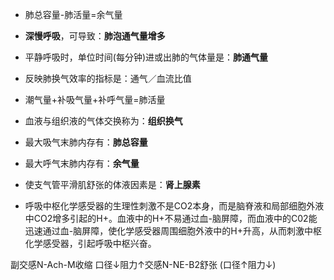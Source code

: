 - 肺总容量-肺活量=余气量
- **深慢呼吸**，可导致：**肺泡通气量增多**
- 平静呼吸时，单位时间(每分钟)进或出肺的气体量是：**肺通气量**
- 反映肺换气效率的指标是：通气／血流比值
- 潮气量+补吸气量+补呼气量=肺活量
- 血液与组织液的气体交换称为：**组织换气**
- 最大吸气末肺内存有：**肺总容量**
- 最大呼气末肺内存有：**余气量**
- 使支气管平滑肌舒张的体液因素是：**肾上腺素**


- 呼吸中枢化学感受器的生理性刺激不是CO2本身，而是脑脊液和局部细胞外液中CO2增多引起的H+。血液中的H+不易通过血-脑屏障，而血液中的C02能迅速通过血-脑屏障，使化学感受器周围细胞外液中的H+升高，从而刺激中枢化学感受器，引起呼吸中枢兴奋。

副交感N-Ach-M收缩
口径↓阻力↑交感N-NE-B2舒张
	(口径↑阻力↓)